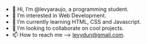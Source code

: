- 👋 Hi, I’m @levyaraujo, a programming student.
- 👀 I’m interested in Web Development.
- 🌱 I’m currently learning HTML, CSS and Javascript.
- 💞️ I’m looking to collaborate on cool projects.
- 📫 How to reach me --> levydun@gmail.com.

<!---
levyaraujo/levyaraujo is a ✨ special ✨ repository because its `README.md` (this file) appears on your GitHub profile.
You can click the Preview link to take a look at your changes.
--->

